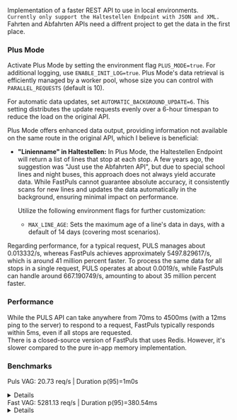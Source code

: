 Implementation of a faster REST API to use in local environments.  
`Currently only support the Haltestellen Endpoint with JSON and XML.`  
Fahrten and Abfahrten APIs need a diffrent project to get the data in the first place.  

### Plus Mode

Activate Plus Mode by setting the environment flag `PLUS_MODE=true`. For additional logging, use `ENABLE_INIT_LOG=true`. Plus Mode's data retrieval is efficiently managed by a worker pool, whose size you can control with `PARALLEL_REQUESTS` (default is 10).

For automatic data updates, set `AUTOMATIC_BACKGROUND_UPDATE=6`. This setting distributes the update requests evenly over a 6-hour timespan to reduce the load on the original API.

Plus Mode offers enhanced data output, providing information not available on the same route in the original API, which I believe is beneficial:

- **"Linienname" in Haltestellen:** In Plus Mode, the Haltestellen Endpoint will return a list of lines that stop at each stop. A few years ago, the suggestion was "Just use the Abfahrten API", but due to special school lines and night buses, this approach does not always yield accurate data. While FastPuls cannot guarantee absolute accuracy, it consistently scans for new lines and updates the data automatically in the background, ensuring minimal impact on performance.
  
  Utilize the following environment flags for further customization:
  - `MAX_LINE_AGE`: Sets the maximum age of a line's data in days, with a default of 14 days (covering most scenarios).

Regarding performance, for a typical request, PULS manages about 0.013332/s, whereas FastPuls achieves approximately 5497.829617/s, which is around 41 million percent faster. To process the same data for all stops in a single request, PULS operates at about 0.0019/s, while FastPuls can handle around 667.190749/s, amounting to about 35 million percent faster.



### Performance  
While the PULS API can take anywhere from 70ms to 4500ms (with a 12ms ping to the server) to respond to a request, FastPuls typically responds within 5ms, even if all stops are requested.  
There is a closed-source version of FastPuls that uses Redis. However, it's slower compared to the pure in-app memory implementation.  

### Benchmarks
Puls VAG: 20.73 req/s | Duration p(95)=1m0s
<details>
<pre>
checks.........................: 74.46% ✓ 1158      ✗ 397
data_received..................: 12 MB  157 kB/s
data_sent......................: 1.8 MB 25 kB/s
http_req_blocked...............: avg=77.65ms min=0s       med=78.85ms max=123.04ms p(90)=89.59ms p(95)=92.73ms
http_req_connecting............: avg=27.24ms min=0s       med=26.95ms max=50.68ms  p(90)=33.83ms p(95)=37.18ms
http_req_duration..............: avg=40.3s   min=353.57ms med=41.32s  max=1m0s     p(90)=59.93s  p(95)=59.93s
{ expected_response:true }...: avg=33.57s  min=353.57ms med=31.1s   max=58.87s   p(90)=52.25s  p(95)=52.62s
http_req_failed................: 25.53% ✓ 397       ✗ 1158
http_req_receiving.............: avg=23.85µs min=0s       med=0s      max=1.46ms   p(90)=0s      p(95)=0s
http_req_sending...............: avg=9.9µs   min=0s       med=0s      max=1.51ms   p(90)=0s      p(95)=0s
http_req_tls_handshaking.......: avg=50.38ms min=0s       med=50.64ms max=82.56ms  p(90)=58.41ms p(95)=60.87ms
http_req_waiting...............: avg=40.3s   min=353.57ms med=41.32s  max=1m0s     p(90)=59.93s  p(95)=59.93s
http_reqs......................: 1555   20.730588/s
iteration_duration.............: avg=40.38s  min=430.55ms med=41.41s  max=1m0s     p(90)=1m0s    p(95)=1m0s
iterations.....................: 1555   20.730588/s
vus............................: 19     min=19      max=1999
vus_max........................: 2000   min=2000    max=2000
</pre>
</details>
Fast VAG: 5281.13 req/s | Duration p(95)=380.54ms
<details>
<pre>
checks.........................: 100.00% ✓ 237658      ✗ 0
data_received..................: 291 MB  6.5 MB/s
data_sent......................: 38 MB   845 kB/s
http_req_blocked...............: avg=1.96µs   min=0s med=0s       max=1.12ms   p(90)=0s       p(95)=0s
http_req_connecting............: avg=1.26µs   min=0s med=0s       max=1.12ms   p(90)=0s       p(95)=0s
http_req_duration..............: avg=274.46ms min=0s med=319.42ms max=779.63ms p(90)=376.62ms p(95)=380.49ms
{ expected_response:true }...: avg=274.46ms min=0s med=319.42ms max=779.63ms p(90)=376.62ms p(95)=380.49ms
http_req_failed................: 0.00%   ✓ 0           ✗ 237658
http_req_receiving.............: avg=18.2µs   min=0s med=0s       max=18.02ms  p(90)=0s       p(95)=0s
http_req_sending...............: avg=4.09µs   min=0s med=0s       max=1.66ms   p(90)=0s       p(95)=0s
http_req_tls_handshaking.......: avg=0s       min=0s med=0s       max=0s       p(90)=0s       p(95)=0s
http_req_waiting...............: avg=274.44ms min=0s med=319.4ms  max=779.63ms p(90)=376.59ms p(95)=380.48ms
http_reqs......................: 237658  5281.135947/s
iteration_duration.............: avg=274.51ms min=0s med=319.47ms max=780.16ms p(90)=376.66ms p(95)=380.54ms
iterations.....................: 237658  5281.135947/s
vus............................: 45      min=45        max=1998
vus_max........................: 2000    min=2000      max=2000
</pre>
</details>
